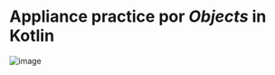 # Appliance practice por *Objects* in Kotlin

![image](https://github.com/kelsier127/applianceObjectPractice/assets/158556965/2b312042-1e8f-4b42-9a25-788177069596)
